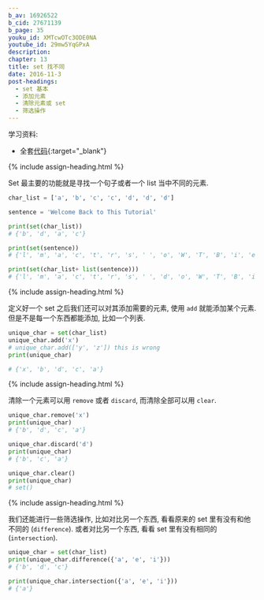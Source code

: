 ```yaml
---
b_av: 16926522
b_cid: 27671139
b_page: 35
youku_id: XMTcwOTc3ODE0NA
youtube_id: 29mw5YqGPxA
description: 
chapter: 13
title: set 找不同
date: 2016-11-3
post-headings:
  - set 基本
  - 添加元素
  - 清除元素或 set
  - 筛选操作
---
```


学习资料:
* 全套[代码](https://github.com/MorvanZhou/tutorials/blob/master/basic/35_set.py){:target="_blank"}


{% include assign-heading.html %}

Set 最主要的功能就是寻找一个句子或者一个 list 当中不同的元素.

```python
char_list = ['a', 'b', 'c', 'c', 'd', 'd', 'd']

sentence = 'Welcome Back to This Tutorial'

print(set(char_list))
# {'b', 'd', 'a', 'c'}

print(set(sentence))
# {'l', 'm', 'a', 'c', 't', 'r', 's', ' ', 'o', 'W', 'T', 'B', 'i', 'e', 'u', 'h', 'k'}

print(set(char_list+ list(sentence)))
# {'l', 'm', 'a', 'c', 't', 'r', 's', ' ', 'd', 'o', 'W', 'T', 'B', 'i', 'e', 'k', 'h', 'u', 'b'}
```



{% include assign-heading.html %}

定义好一个 set 之后我们还可以对其添加需要的元素, 使用 `add` 就能添加某个元素. 但是不是每一个东西都能添加, 比如一个列表.

```python
unique_char = set(char_list)
unique_char.add('x')
# unique_char.add(['y', 'z']) this is wrong
print(unique_char)

# {'x', 'b', 'd', 'c', 'a'}
```





{% include assign-heading.html %}

清除一个元素可以用 `remove` 或者 `discard`, 而清除全部可以用 `clear`.

```python
unique_char.remove('x')
print(unique_char)
# {'b', 'd', 'c', 'a'}

unique_char.discard('d')
print(unique_char)
# {'b', 'c', 'a'}

unique_char.clear()
print(unique_char)
# set()
```


{% include assign-heading.html %}

我们还能进行一些筛选操作, 比如对比另一个东西, 看看原来的 set 里有没有和他不同的 (`difference`).
或者对比另一个东西, 看看 set 里有没有相同的 (`intersection`).

```python
unique_char = set(char_list)
print(unique_char.difference({'a', 'e', 'i'}))
# {'b', 'd', 'c'}

print(unique_char.intersection({'a', 'e', 'i'}))
# {'a'}
```